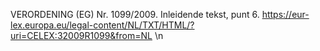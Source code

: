 VERORDENING (EG) Nr. 1099/2009. Inleidende tekst, punt 6. https://eur-lex.europa.eu/legal-content/NL/TXT/HTML/?uri=CELEX:32009R1099&from=NL \n
